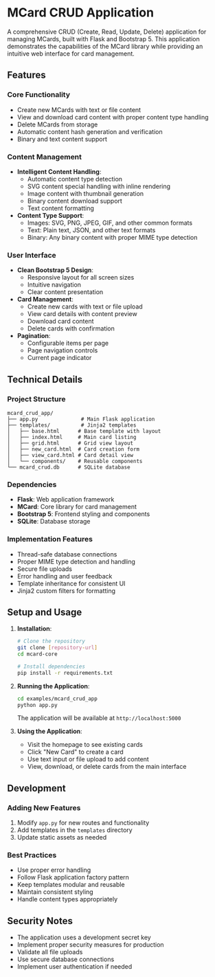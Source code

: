 # MCard CRUD Application

A comprehensive CRUD (Create, Read, Update, Delete) application for managing MCards, built with Flask and Bootstrap 5. This application demonstrates the capabilities of the MCard library while providing an intuitive web interface for card management.

## Features

### Core Functionality
- Create new MCards with text or file content
- View and download card content with proper content type handling
- Delete MCards from storage
- Automatic content hash generation and verification
- Binary and text content support

### Content Management
- **Intelligent Content Handling**:
  - Automatic content type detection
  - SVG content special handling with inline rendering
  - Image content with thumbnail generation
  - Binary content download support
  - Text content formatting
- **Content Type Support**:
  - Images: SVG, PNG, JPEG, GIF, and other common formats
  - Text: Plain text, JSON, and other text formats
  - Binary: Any binary content with proper MIME type detection

### User Interface
- **Clean Bootstrap 5 Design**:
  - Responsive layout for all screen sizes
  - Intuitive navigation
  - Clear content presentation
- **Card Management**:
  - Create new cards with text or file upload
  - View card details with content preview
  - Download card content
  - Delete cards with confirmation
- **Pagination**:
  - Configurable items per page
  - Page navigation controls
  - Current page indicator

## Technical Details

### Project Structure
```
mcard_crud_app/
├── app.py              # Main Flask application
├── templates/          # Jinja2 templates
│   ├── base.html      # Base template with layout
│   ├── index.html     # Main card listing
│   ├── grid.html      # Grid view layout
│   ├── new_card.html  # Card creation form
│   ├── view_card.html # Card detail view
│   └── components/    # Reusable components
└── mcard_crud.db      # SQLite database
```

### Dependencies
- **Flask**: Web application framework
- **MCard**: Core library for card management
- **Bootstrap 5**: Frontend styling and components
- **SQLite**: Database storage

### Implementation Features
- Thread-safe database connections
- Proper MIME type detection and handling
- Secure file uploads
- Error handling and user feedback
- Template inheritance for consistent UI
- Jinja2 custom filters for formatting

## Setup and Usage

1. **Installation**:
   ```bash
   # Clone the repository
   git clone [repository-url]
   cd mcard-core
   
   # Install dependencies
   pip install -r requirements.txt
   ```

2. **Running the Application**:
   ```bash
   cd examples/mcard_crud_app
   python app.py
   ```
   The application will be available at `http://localhost:5000`

3. **Using the Application**:
   - Visit the homepage to see existing cards
   - Click "New Card" to create a card
   - Use text input or file upload to add content
   - View, download, or delete cards from the main interface

## Development

### Adding New Features
1. Modify `app.py` for new routes and functionality
2. Add templates in the `templates` directory
3. Update static assets as needed

### Best Practices
- Use proper error handling
- Follow Flask application factory pattern
- Keep templates modular and reusable
- Maintain consistent styling
- Handle content types appropriately

## Security Notes
- The application uses a development secret key
- Implement proper security measures for production
- Validate all file uploads
- Use secure database connections
- Implement user authentication if needed
